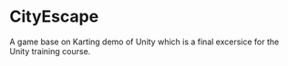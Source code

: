 # CityEscape
A game base on Karting demo of Unity which is a final excersice for the Unity training course.
